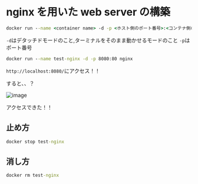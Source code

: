 # nginx を用いた web server の構築

```cmd
docker run --name <container name> -d -p <ホスト側のポート番号>:<コンテナ側のポート番号> <image name>
```

`-d`はデタッチドモードのこと,ターミナルをそのまま動かせるモードのこと
`-p`はポート番号

```cmd
docker run --name test-nginx -d -p 8080:80 nginx
```

`http://localhost:8080/`にアクセス！！

すると、、？

![image](https://user-images.githubusercontent.com/103009749/204221509-e925bc0d-48f6-4cec-bb8d-95720c245da1.png)

アクセスできた！！

## 止め方

```cmd
docker stop test-nginx
```

## 消し方

```cmd
docker rm test-nginx
```
